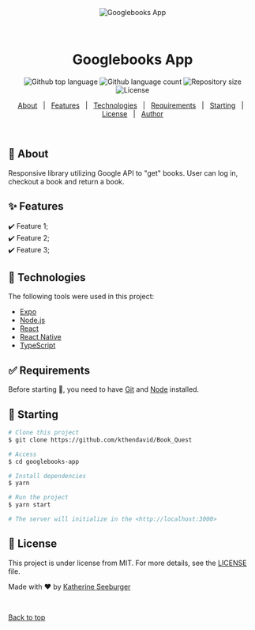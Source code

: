 <div align="center" id="top"> 
  <img src="./.github/app.gif" alt="Googlebooks App" />

  &#xa0;

  <!-- <a href="https://googlebooksapp.netlify.app">Demo</a> -->
</div>

<h1 align="center">Googlebooks App</h1>

<p align="center">
  <img alt="Github top language" src="https://img.shields.io/github/languages/top/kthendavid04/Book_Quest?color=56BEB8">

  <img alt="Github language count" src="https://img.shields.io/github/languages/count/kthendavid04/Book_Quest?color=56BEB8">

  <img alt="Repository size" src="https://img.shields.io/github/repo-size/kthendavid04/Book_Quest?color=56BEB8">

  <img alt="License" src="https://img.shields.io/github/license/kthendavid04/Book_Quest?color=56BEB8">

  <!-- <img alt="Github issues" src="https://img.shields.io/github/issues/{{YOUR_GITHUB_USERNAME}}/googlebooks-app?color=56BEB8" /> -->

  <!-- <img alt="Github forks" src="https://img.shields.io/github/forks/{{YOUR_GITHUB_USERNAME}}/googlebooks-app?color=56BEB8" /> -->

  <!-- <img alt="Github stars" src="https://img.shields.io/github/stars/{{YOUR_GITHUB_USERNAME}}/googlebooks-app?color=56BEB8" /> -->
</p>

<!-- Status -->

<!-- <h4 align="center"> 
	🚧  Googlebooks App 🚀 Under construction...  🚧
</h4> 

<hr> -->

<p align="center">
  <a href="#dart-about">About</a> &#xa0; | &#xa0; 
  <a href="#sparkles-features">Features</a> &#xa0; | &#xa0;
  <a href="#rocket-technologies">Technologies</a> &#xa0; | &#xa0;
  <a href="#white_check_mark-requirements">Requirements</a> &#xa0; | &#xa0;
  <a href="#checkered_flag-starting">Starting</a> &#xa0; | &#xa0;
  <a href="#memo-license">License</a> &#xa0; | &#xa0;
  <a href="https://github.com/kthendavid04" target="_blank">Author</a>
</p>

<br>

## :dart: About ##

Responsive library utilizing Google API to "get" books. User can log in, checkout a book and return a book. 

## :sparkles: Features ##

:heavy_check_mark: Feature 1;\
:heavy_check_mark: Feature 2;\
:heavy_check_mark: Feature 3;

## :rocket: Technologies ##

The following tools were used in this project:

- [Expo](https://expo.io/)
- [Node.js](https://nodejs.org/en/)
- [React](https://pt-br.reactjs.org/)
- [React Native](https://reactnative.dev/)
- [TypeScript](https://www.typescriptlang.org/)

## :white_check_mark: Requirements ##

Before starting :checkered_flag:, you need to have [Git](https://git-scm.com) and [Node](https://nodejs.org/en/) installed.

## :checkered_flag: Starting ##

```bash
# Clone this project
$ git clone https://github.com/kthendavid/Book_Quest

# Access
$ cd googlebooks-app

# Install dependencies
$ yarn

# Run the project
$ yarn start

# The server will initialize in the <http://localhost:3000>
```

## :memo: License ##

This project is under license from MIT. For more details, see the [LICENSE](LICENSE.md) file.


Made with :heart: by <a href="https://github.com/kthendavid04" target="_blank">Katherine Seeburger</a>

&#xa0;

<a href="#top">Back to top</a>
